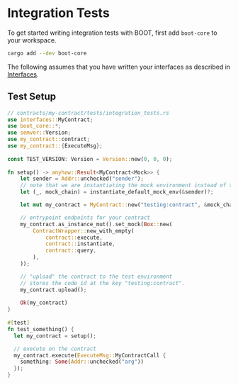 # Integration Tests

To get started writing integration tests with BOOT, first add `boot-core` to your workspace.

```bash
cargo add --dev boot-core
```

The following assumes that you have written your interfaces as described in [Interfaces](./quick_start/interfaces.md).

## Test Setup

```rust
// contracts/my-contract/tests/integration_tests.rs  
use interfaces::MyContract;
use boot_core::*;  
use semver::Version;
use my_contract::contract;
use my_contract::{ExecuteMsg};
  
const TEST_VERSION: Version = Version::new(0, 0, 0);  
  
fn setup() -> anyhow::Result<MyContract<Mock>> {  
    let sender = Addr::unchecked("sender"); 
    // note that we are instantiating the mock environment instead of the daemon_environment
    let (_, mock_chain) = instantiate_default_mock_env(&sender)?;  

    let mut my_contract = MyContract::new("testing:contract", &mock_chain);  

    // entrypoint endpoints for your contract
    my_contract.as_instance_mut().set_mock(Box::new(  
        ContractWrapper::new_with_empty(
            contract::execute,  
            contract::instantiate,  
            contract::query,  
        ),
    ));

    // "upload" the contract to the test environment
    // stores the code_id at the key "testing:contract".
    my_contract.upload(); 
  
    Ok(my_contract)  
}  
  
#[test]  
fn test_something() {  
  let my_contract = setup();  

  // execute on the contract
  my_contract.execute(ExecuteMsg::MyContractCall {
    something: Some(Addr::unchecked("arg"))
  });
}
```
